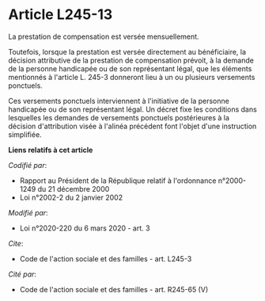 # Article L245-13

La prestation de compensation est versée mensuellement. 

Toutefois, lorsque la prestation est versée directement au bénéficiaire, la décision attributive de la prestation de
compensation prévoit, à la demande de la personne handicapée ou de son représentant légal, que les éléments mentionnés à
l'article L. 245-3 donneront lieu à un ou plusieurs versements ponctuels. 

Ces versements ponctuels interviennent à l'initiative de la personne handicapée ou de son représentant légal. Un décret fixe
les conditions dans lesquelles les demandes de versements ponctuels postérieures à la décision d'attribution visée à l'alinéa
précédent font l'objet d'une instruction simplifiée.

**Liens relatifs à cet article**

_Codifié par_:

  - Rapport au Président de la République relatif à l'ordonnance n°2000-1249 du 21 décembre 2000
  - Loi n°2002-2 du 2 janvier 2002

_Modifié par_:

  - Loi n°2020-220 du 6 mars 2020 - art. 3

_Cite_:

  - Code de l'action sociale et des familles - art. L245-3

_Cité par_:

  - Code de l'action sociale et des familles - art. R245-65 (V)
